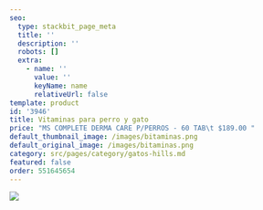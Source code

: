 ```yaml
---
seo:
  type: stackbit_page_meta
  title: ''
  description: ''
  robots: []
  extra:
    - name: ''
      value: ''
      keyName: name
      relativeUrl: false
template: product
id: '3946'
title: Vitaminas para perro y gato
price: "MS COMPLETE DERMA CARE P/PERROS - 60 TAB\t $189.00 "
default_thumbnail_image: /images/bitaminas.png
default_original_image: /images/bitaminas.png
category: src/pages/category/gatos-hills.md
featured: false
order: 551645654
---
```

![](/images/bitaminas.png)